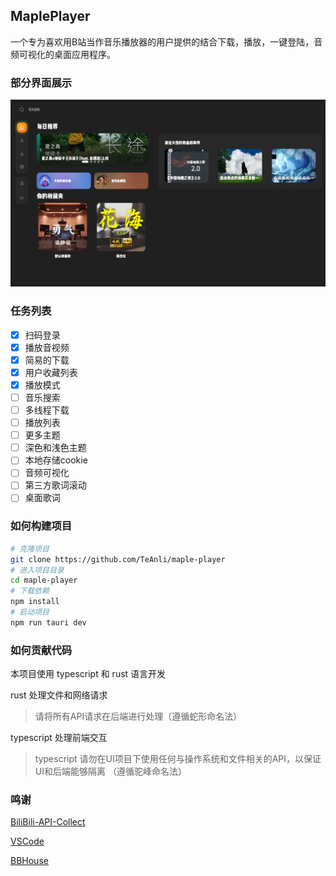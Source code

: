 ## MaplePlayer

一个专为喜欢用B站当作音乐播放器的用户提供的结合下载，播放，一键登陆，音频可视化的桌面应用程序。

### 部分界面展示

![界面](./docs/image.png)

### 任务列表

- [X] 扫码登录
- [X] 播放音视频
- [X] 简易的下载
- [X] 用户收藏列表
- [X] 播放模式
- [ ] 音乐搜索
- [ ] 多线程下载
- [ ] 播放列表
- [ ] 更多主题
- [ ] 深色和浅色主题
- [ ] 本地存储cookie
- [ ] 音频可视化
- [ ] 第三方歌词滚动
- [ ] 桌面歌词

### 如何构建项目

```bash
# 克隆项目
git clone https://github.com/TeAnli/maple-player
# 进入项目目录
cd maple-player
# 下载依赖
npm install
# 启动项目
npm run tauri dev
```

### 如何贡献代码

本项目使用 typescript 和 rust 语言开发

rust 处理文件和网络请求
> 请将所有API请求在后端进行处理（遵循蛇形命名法）

typescript 处理前端交互
> typescript 请勿在UI项目下使用任何与操作系统和文件相关的API，以保证UI和后端能够隔离 （遵循驼峰命名法）

### 鸣谢
[BiliBili-API-Collect](https://github.com/TeAnli/bilibili-API-collect)

[VSCode](https://github.com/microsoft/vscode)

[BBHouse](https://github.com/endcloud/bbhouse-tauri)